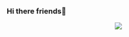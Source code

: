### Hi there friends👋

<!--
**anupamadh/anupamadh** is a ✨ _special_ ✨ repository because its `README.md` (this file) appears on your GitHub profile.

Here are some ideas to get you started:

- 🔭 I’m currently working on ...
- 🌱 I’m currently learning ...
- 👯 I’m looking to collaborate on ...
- 🤔 I’m looking for help with ...
- 💬 Ask me about ...
- 📫 How to reach me: ...
- 😄 Pronouns: ...
- ⚡ Fun fact: ...
-->
<p align="center">
<img 
   src="https://github-readme-stats.vercel.app/api?username=anupamadh&show_icons=true&theme=tokyonight" 
/>
</p>
